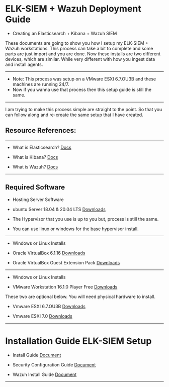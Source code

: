# ELK-SIEM + Wazuh Deployment Guide

- Creating an Elasticsearch + Kibana + Wazuh SIEM 

These documents are going to show you how I setup my ELK-SIEM + Wazuh workstations. This process can take a bit to complete and some parts are just import and you are done. Now these installs are two different devices, which are similar. While very different with how you ingest data and install agents. 

-----------------------

- Note: This process was setup on a VMware ESXI 6.7.OU3B  and these machines are running 24/7. 
- Now if you wanna use that process then this setup guide is still the same.

-----------------------



I am trying to make this process simple are straight to the point. So that you can follow along and re-create the same setup that I have created.

## Resource References:

-----------------------

- What is Elasticsearch? [Docs](https://www.elastic.co/guide/en/elasticsearch/reference/current/elasticsearch-intro.html)

- What is Kibana? [Docs](https://www.elastic.co/guide/en/kibana/current/introduction.html)

- What is Wazuh? [Docs](https://documentation.wazuh.com/4.0/virtual-machine/virtual-machine.html#virtual-machine)

-----------------------

## Required Software


- Hosting Server Software 

- ubuntu Server 18.04 & 20.04 LTS [Downloads](https://ubuntu.com/download/server)

- The Hypervisor that you use is up to you but, process is still the same.
- You can use linux or windows for the base hypervisor install.


-----------------------
- Windows or Linux Installs

- Oracle VirtualBox 6.1.16 [Downloads](https://www.virtualbox.org/wiki/Downloads)

- Oracle VirtualBox Guest Extension Pack [Downloads](https://download.virtualbox.org/virtualbox/6.1.16/Oracle_VM_VirtualBox_Extension_Pack-6.1.16.vbox-extpack)

-----------------------
- Windows or Linux Installs

- VMware Workstation 16.1.0 Player Free [Downloads](https://my.vmware.com/en/web/vmware/downloads/details?downloadGroup=PLAYER-1610&productId=1039&rPId=55792)

These two are optional below.
You will need physical hardware to install.

- Vmware ESXI 6.7.OU3B [Downloads](https://my.vmware.com/en/web/vmware/downloads/details?downloadGroup=ESXI67U3B&productId=742&rPId=56014)

- Vmware ESXI 7.0 [Downloads](https://my.vmware.com/web/vmware/evalcenter?p=free-esxi7)

-----------------------
# Installation Guide ELK-SIEM Setup

- Install Guide [Document](https://github.com/watsoninfosec/ELK-SIEM/tree/main/Deployment-Guide/Installation-Guide)

- Security Configuration Guide [Document](https://github.com/watsoninfosec/ELK-SIEM/tree/main/Deployment-Guide/Security-Module)

- Wazuh Install Guide [Document](https://github.com/watsoninfosec/ELK-SIEM/tree/main/Deployment-Guide/Wazuh-Guide)

-----------------------
